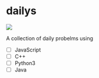 # dailys
<p>
<img src="https://img.shields.io/github/languages/top/Ahmed-Elawad/dailys" />  
</p>

A collection of daily probelms using
- [ ] JavaScript
- [ ] C++
- [ ] Python3
- [ ] Java
